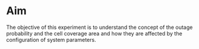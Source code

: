 # Aim
The objective of this experiment is to understand the concept of the outage probability and the cell coverage area and how they are affected by the configuration of system parameters.
